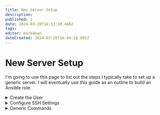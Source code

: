 ```yaml
---
title: New Server Setup
description: 
published: 1
date: 2024-03-20T16:53:30.446Z
tags: 
editor: markdown
dateCreated: 2024-03-20T16:44:28.805Z
---
```


# New Server Setup

<p class="callout info">I'm going to use this page to list out the steps I typically take to set up a generic server.   
I will eventually use this guide as an outline to build an Ansible role.</p>

<details id="bkmrk-create-the-user-crea"><summary>Create the User</summary>

- Create a new user ("severadmin"). 
  ```shell
    adduser serveradmin
    ```
- Add the new user to the sudo group 
    ```
    usermod -aG sudo serveradmin
    ```

</details><details data-id="details-1709596535352" id="bkmrk-configure-ssh-settin"><summary>Configure SSH Settings</summary>

### **Remote Host**

##### Configure `sshd_config` file

1. Edit the ssh config file to allow ssh  
    ```shell
    sudo nano /etc/ssh/sshd_config
    ```
2. Configure the following components:  
      
    - `AuthorizedKeysFile` | uncomment or add this line; this will direct the ssh-agent to `./ssh/authorized_keys`  
    - `PasswordAuthentication` | uncomment this line, and ensure it is set to "`no`"  
    - `PermitRootLogin` | uncomment this line, and set it to "`no`"; disables root ssh-access  
    - `UsePAM` | ensure this is uncommented and set to "`yes`"

##### Configure `authorized_keys` file

1. Ensure that you're in the directory of the desired user (`serveradmin` in this example).   
    ```shell
    2arry:~$ pwd
    /home/serveradmin
    ```
2. Add an SSH directory, if it doesn't exist.  
    ```shell
    sudo mkdir .ssh
    ```
3. Change into the new directory and add a new file, `authorized_keys.`  
    ```shell
    cd .ssh && touch authorized_keys
    ```
4. Edit the `authorized_keys` file and paste in your desired SSH **public-**key.  
    ```shell
    sudo nano authorized_keys
    ```
    
    <p class="callout info">Your file will look similar to below. Each key will have its own line in the `authorized_keys` file.</p>
    
    ```
      GNU nano 7.2                       authorized_keys                   Modified  
    ssh-rsa AAAAB3NzaC1yc2EAAAADAQABAAABAQDV2qoTZ+9/t31andY0ZS7TNlcu1j0nJXbuUJ2jYZH>
    
    
    ^G Help      ^O Write Out ^W Where Is  ^K Cut       ^T Execute   ^C Location
    ^X Exit      ^R Read File ^\ Replace   ^U Paste     ^J Justify   ^/ Go To Line
    ```
5. Fix the permissions of the `authorized_keys` file.  
    ```shell
    sudo chmod 600 ~/.ssh/authorized_keys
    ```
6. Restart the `sshd` service. 
  ```shell
    sudo systemctl restart sshd
    
  ```

  
### **Orchestrator**

```shell
ssh-copy-id -i serveradmin@[REMOTE_HOST]
```

#####  Configure the `.ssh/config` File

<p class="callout info">In the example below, using the command "`ssh debian`" will now be the equivalent of   
"`ssh serveradmin@10.0.0.10`."   
</p>

```
# ~/.ssh/config

Host [DESIRED_HOSTNAME]
HostName [IP_ADDRESS]
User [USERNAME]
IdentityFile [PRIVATE_KEY_PATH]

Host debian
HostName 10.0.0.10
User serveradmin
IdentityFile ~/.ssh/keys/id_rsa_debian
```

</details><details id="bkmrk-generic-commands-lin"><summary>Generic Commands</summary>

##### Linux User Modifications

- Create a new user (`USERNAME`) 
  ```
    adduser [USERNAME]
    ```
- Add a user to a group (`GROUP_NAME`) 
  ```
    usermod -aG [GROUP_NAME] [USERNAME]
    ```

##### SSH Configurations

- Forward SSH-key (`ssh-pub-file`) to remote host from orchestrator 
  ```
    ssh-copy-id -i <ssh-pub-file> [USERNAME]@[REMOTE_HOST]
    ```
- Copy an SSH public-key (`ssh-pub-key`) on the remote host to the `authorized_keys` file  
    ```shell
    cd             # Navigate to the user's home directory
    cd .ssh        # Navigate to the .ssh directory
    
    # If the .ssh directory doesn't exist, create it
    mkdir -p ~/.ssh
    
    # Append the public key to the authorized_keys file
    echo "<ssh-pub-key>" >> authorized_keys
    
    # Make sure permissions are set correctly
    chmod 600 authorized_keys
    ```

</details>
